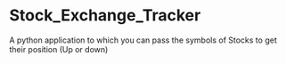 # Stock_Exchange_Tracker
A python application to which you can pass the symbols of Stocks to get their position (Up or down)
